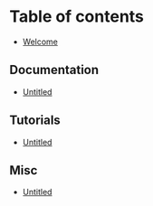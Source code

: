 # Table of contents

* [Welcome](README.md)

## Documentation

* [Untitled](documentation/untitled.md)

## Tutorials

* [Untitled](tutorials/untitled.md)

## Misc

* [Untitled](misc/untitled.md)


